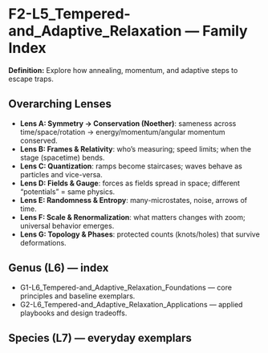 # F2-L5_Tempered-and_Adaptive_Relaxation — Family Index
**Definition:** Explore how annealing, momentum, and adaptive steps to escape traps.

## Overarching Lenses

- **Lens A: Symmetry -> Conservation (Noether)**: sameness across time/space/rotation → energy/momentum/angular momentum conserved.
- **Lens B: Frames & Relativity**: who’s measuring; speed limits; when the stage (spacetime) bends.
- **Lens C: Quantization**: ramps become staircases; waves behave as particles and vice-versa.
- **Lens D: Fields & Gauge**: forces as fields spread in space; different “potentials” = same physics.
- **Lens E: Randomness & Entropy**: many-microstates, noise, arrows of time.
- **Lens F: Scale & Renormalization**: what matters changes with zoom; universal behavior emerges.
- **Lens G: Topology & Phases**: protected counts (knots/holes) that survive deformations.

## Genus (L6) — index
- G1-L6_Tempered-and_Adaptive_Relaxation_Foundations — core principles and baseline exemplars.
- G2-L6_Tempered-and_Adaptive_Relaxation_Applications — applied playbooks and design tradeoffs.

## Species (L7) — everyday exemplars
